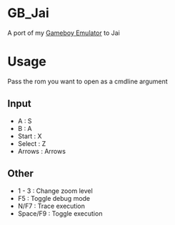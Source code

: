# GB_Jai

A port of my [Gameboy Emulator](https://github.com/Sl3dge78/gb_emu) to Jai

# Usage
Pass the rom you want to open as a cmdline argument



## Input
- A : S
- B : A
- Start : X
- Select : Z
- Arrows : Arrows

## Other
- 1 - 3 : Change zoom level
- F5 : Toggle debug mode
- N/F7 : Trace execution
- Space/F9 : Toggle execution


